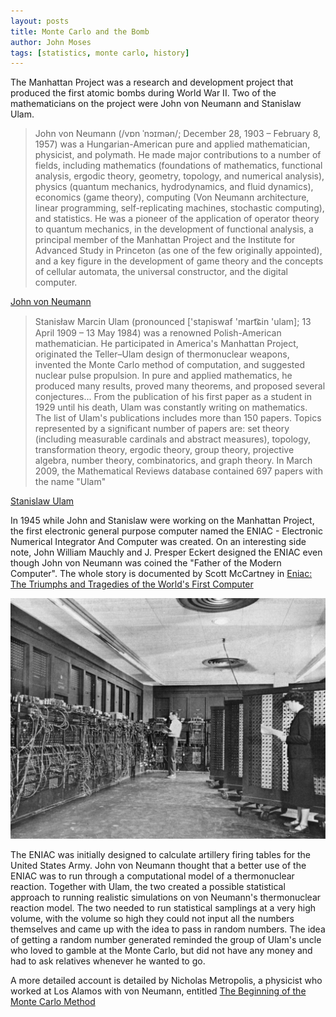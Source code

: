 ```yaml
---
layout: posts
title: Monte Carlo and the Bomb
author: John Moses
tags: [statistics, monte carlo, history]
---
```


The Manhattan Project was a research and development project that produced the first atomic bombs during World War II.  Two of the mathematicians on the project were John von Neumann and Stanislaw Ulam.

>John von Neumann (/vɒn ˈnɔɪmən/; December 28, 1903 – February 8, 1957) was a Hungarian-American pure and applied mathematician, physicist, and polymath. He made major contributions to a number of fields, including mathematics (foundations of mathematics, functional analysis, ergodic theory, geometry, topology, and numerical analysis), physics (quantum mechanics, hydrodynamics, and fluid dynamics), economics (game theory), computing (Von Neumann architecture, linear programming, self-replicating machines, stochastic computing), and statistics. He was a pioneer of the application of operator theory to quantum mechanics, in the development of functional analysis, a principal member of the Manhattan Project and the Institute for Advanced Study in Princeton (as one of the few originally appointed), and a key figure in the development of game theory and the concepts of cellular automata, the universal constructor, and the digital computer.

[John von Neumann](http://en.wikipedia.org/wiki/John_von_Neumann)

>Stanisław Marcin Ulam (pronounced ['staɲiswaf 'mart͡ɕin 'ulam]; 13 April 1909 – 13 May 1984) was a renowned Polish-American mathematician. He participated in America's Manhattan Project, originated the Teller–Ulam design of thermonuclear weapons, invented the Monte Carlo method of computation, and suggested nuclear pulse propulsion. In pure and applied mathematics, he produced many results, proved many theorems, and proposed several conjectures... From the publication of his first paper as a student in 1929 until his death, Ulam was constantly writing on mathematics. The list of Ulam's publications includes more than 150 papers. Topics represented by a significant number of papers are: set theory (including measurable cardinals and abstract measures), topology, transformation theory, ergodic theory, group theory, projective algebra, number theory, combinatorics, and graph theory. In March 2009, the Mathematical Reviews database contained 697 papers with the name "Ulam"

[Stanislaw Ulam](http://en.wikipedia.org/wiki/Stanislaw_Ulam)

In 1945 while John and Stanislaw were working on the Manhattan Project, the first electronic general purpose computer named the ENIAC - Electronic Numerical Integrator And Computer was created.  On an interesting side note, John William Mauchly and J. Presper Eckert designed the ENIAC even though John von Neumann was coined the "Father of the Modern Computer".  The whole story is documented by Scott McCartney in [Eniac: The Triumphs and Tragedies of the World's First Computer ](http://www.goodreads.com/book/show/720730.Eniac)

<img src="/images/2014-05-27-Eniac.jpg" alt="ENIAC">

The ENIAC was initially designed to calculate artillery firing tables for the United States Army.  John von Neumann thought that a better use of the ENIAC was to run through a computational model of a thermonuclear reaction.  Together with Ulam, the two created a possible statistical approach to running realistic simulations on von Neumann's thermonuclear reaction model.  The two needed to run statistical samplings at a very high volume, with the volume so high they could not input all the numbers themselves and came up with the idea to pass in random numbers.  The idea of getting a random number generated reminded the group of Ulam's uncle who loved to gamble at the Monte Carlo, but did not have any money and had to ask relatives whenever he wanted to go.

A more detailed account is detailed by Nicholas Metropolis, a physicist who worked at Los Alamos with von Neumann, entitled [The Beginning of the Monte Carlo Method](http://library.lanl.gov/cgi-bin/getfile?15-12.pdf)